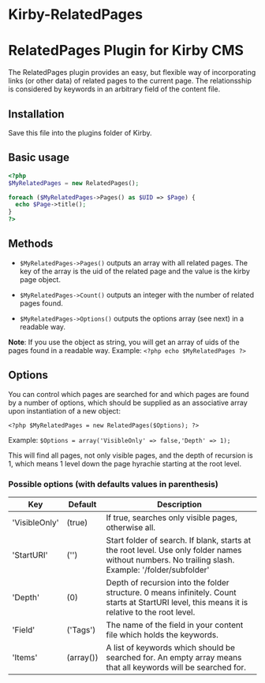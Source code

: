 Kirby-RelatedPages
==================

# RelatedPages Plugin for Kirby CMS

The RelatedPages plugin provides an easy, but flexible way of 
incorporating links (or other data) of related pages to the
current page. The relationsship is considered by keywords in an
arbitrary field of the content file.

## Installation

Save this file into the plugins folder of Kirby.

## Basic usage

```php
<?php
$MyRelatedPages = new RelatedPages();

foreach ($MyRelatedPages->Pages() as $UID => $Page) {
  echo $Page->title();
}
?>
```

## Methods

- `$MyRelatedPages->Pages()` outputs an array with all related pages. The key
of the array is the uid of the related page and the value is the kirby page
object.

- `$MyRelatedPages->Count()` outputs an integer with the number of related
pages found.

- `$MyRelatedPages->Options()` outputs the options array (see next) in a
readable way.

**Note**: If you use the object as string, you will get an array of uids of
the pages found in a readable way. Example: `<?php echo $MyRelatedPages ?>`

## Options

You can control which pages are searched for and which pages are found by
a number of options, which should be supplied as an associative array upon
instantiation of a new object:

`<?php $MyRelatedPages = new RelatedPages($Options); ?>`

Example: `$Options = array('VisibleOnly' => false,'Depth' => 1);`

This will find all pages, not only visible pages, and the depth of recursion
is 1, which means 1 level down the page hyrachie starting at the root level.

### Possible options (with defaults values in parenthesis)

| Key           | Default   | Description |
|---------------|-----------|-------------|
| 'VisibleOnly' | (true)    | If true, searches only visible pages, otherwise all. |
| 'StartURI'    | ('')      | Start folder of search. If blank, starts at the root level. Use only folder names without numbers. No trailing slash. Example: '/folder/subfolder' |
| 'Depth'       | (0)       | Depth of recursion into the folder structure. 0 means infinitely. Count starts at StartURI level, this means it is relative to the root level. |
| 'Field'       | ('Tags')  | The name of the field in your content file which holds the keywords. |
| 'Items'       | (array()) | A list of keywords which should be searched for. An empty array means that all keywords will be searched for. |

